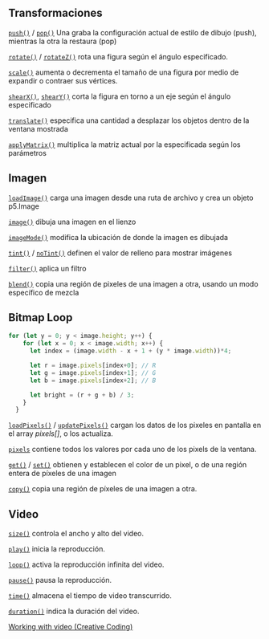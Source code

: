 ## Transformaciones

[`push()`](https://p5js.org/reference/p5/push) / [`pop()`](https://p5js.org/reference/p5/pop) Una graba la configuración actual de estilo de dibujo (push), mientras la otra la restaura (pop)

[`rotate()`](https://p5js.org/reference/p5/rotate) / [`rotateZ()`](https://p5js.org/reference/p5/rotateZ) rota una figura según el ángulo especificado.

[`scale()`](https://p5js.org/reference/p5/scale) aumenta o decrementa el tamaño de una figura por medio de expandir o contraer sus vértices.

[`shearX()`](https://p5js.org/reference/p5/shearX), [`shearY()`](https://p5js.org/reference/p5/shearY) corta la figura en torno a un eje según el ángulo especificado

[`translate()`](https://p5js.org/reference/p5/translate) especifica una cantidad a desplazar los objetos dentro de la ventana mostrada

[`applyMatrix()`](https://p5js.org/reference/p5/applyMatrix) multiplica la matriz actual por la especificada según los parámetros

## Imagen

[`loadImage()`](https://p5js.org/reference/p5/loadImage) carga una imagen desde una ruta de archivo y crea un objeto p5.Image

[`image()`](https://p5js.org/reference/p5/image) dibuja una imagen en el lienzo

[`imageMode()`](https://p5js.org/reference/p5/imageMode) modifica la ubicación de donde la imagen es dibujada

[`tint()`](https://p5js.org/reference/p5/tint) / [`noTint()`](https://p5js.org/reference/p5/noTint) definen el valor de relleno para mostrar imágenes

[`filter()`](https://p5js.org/reference/p5/filter) aplica un filtro

[`blend()`](https://p5js.org/reference/p5/blend) copia una región de pixeles de una imagen a otra, usando un modo específico de mezcla

## Bitmap Loop

```jsx
for (let y = 0; y < image.height; y++) {
    for (let x = 0; x < image.width; x++) {
      let index = (image.width - x + 1 + (y * image.width))*4;

      let r = image.pixels[index+0]; // R
      let g = image.pixels[index+1]; // G
      let b = image.pixels[index+2]; // B

      let bright = (r + g + b) / 3;
    }
  }

```

[`loadPixels()`](https://p5js.org/reference/p5/loadPixels) / [`updatePixels()`](https://p5js.org/reference/p5/updatePixels)  cargan los datos de los pixeles en pantalla en el array *pixels[]*, o los actualiza.

[`pixels`](https://p5js.org/reference/p5/pixels) contiene todos los valores por cada uno de los pixels de la ventana.

[`get()`](https://p5js.org/reference/p5/get) / [`set()`](https://p5js.org/reference/p5/set) obtienen y establecen el color de un pixel, o de una región entera de píxeles de una imagen

[`copy()`](https://p5js.org/reference/p5/copy) copia una región de píxeles de una imagen a otra.

## Video

[`size()`](https://p5js.org/reference/p5.Element/size) controla el ancho y alto del video.

[`play()`](https://p5js.org/reference/p5.MediaElement/play) inicia la reproducción.

[`loop()`](https://p5js.org/reference/p5.MediaElement/loop) activa la reproducción infinita del video.

[`pause()`](https://p5js.org/reference/p5.MediaElement/pause) pausa la reproducción.

[`time()`](https://p5js.org/reference/p5.MediaElement/time) almacena el tiempo de video transcurrido.

[`duration()`](https://p5js.org/reference/p5.MediaElement/duration) indica la duración del video.

[Working with video (Creative Coding)](https://creative-coding.decontextualize.com/video/)